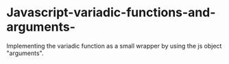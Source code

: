 # Javascript-variadic-functions-and-arguments-
Implementing the variadic function as a small wrapper by using the js object "arguments". 
